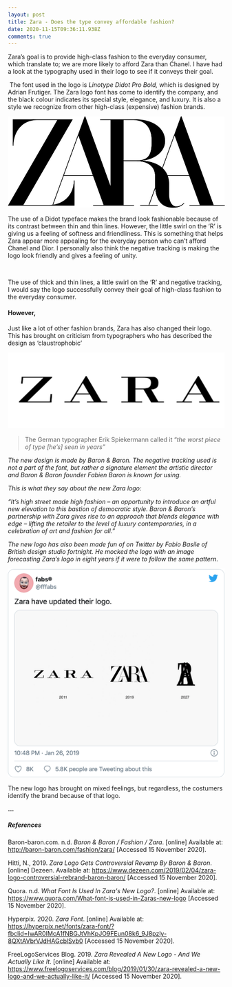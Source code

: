 ```yaml
---
layout: post
title: Zara - Does the type convey affordable fashion?
date: 2020-11-15T09:36:11.938Z
comments: true
---
```

Zara’s goal is to provide high-class fashion to the everyday consumer, which translate to; we are more likely to afford Zara than Chanel. I have had a look at the typography used in their logo to see if it conveys their goal.

 The font used in the logo is *Linotype Didot Pro Bold,* which is designed by Adrian Frutiger. The Zara logo font has come to identify the company, and the black colour indicates its special style, elegance, and luxury. It is also a style we recognize from other high-class (expensive) fashion brands. 

![](../uploads/1000px-zara_logo.svg.png)

The use of a Didot typeface makes the brand look fashionable because of its contrast between thin and thin lines. However, the little swirl on the ‘R’ is giving us a feeling of softness and friendliness. This is something that helps Zara appear more appealing for the everyday person who can’t afford Chanel and Dior. I personally also think the negative tracking is making the logo look friendly and gives a feeling of unity. 

 

The use of thick and thin lines, a little swirl on the ‘R’ and negative tracking, I would say the logo successfully convey their goal of high-class fashion to the everyday consumer. 



#### **However,**

Just like a lot of other fashion brands, Zara has also changed their logo. This has brought on criticism from typographers who has described the design as ‘claustrophobic’

![The old logo](../uploads/skjermbilde-2020-11-15-kl.-10.16.30.png)

> The German typographer Erik Spiekermann called it “*the worst piece of type \[he’s] seen in years”*



*The new design is made by Baron & Baron. The negative tracking used is not a part of the font, but rather a signature element the artistic director and Baron & Baron founder Fabien Baron is known for using.* 

*This is what they say about the new Zara logo:*

*“It’s high street made high fashion – an opportunity to introduce an artful new elevation to this bastion of democratic style. Baron & Baron’s partnership with Zara gives rise to an approach that blends elegance with edge – lifting the retailer to the level of luxury contemporaries, in a celebration of art and fashion for all.”*



*The new logo has also been made fun of on Twitter by Fabio Basile of British design studio fortnight. He mocked the logo with an image forecasting Zara’s logo in eight years if it were to follow the same pattern.*

![](../uploads/skjermbilde-2020-11-15-kl.-10.33.33.png)

The new logo has brought on mixed feelings, but regardless, the costumers identify the brand because of that logo.

**...**

##### **References**

Baron-baron.com. n.d. *Baron & Baron / Fashion / Zara*. \[online] Available at: <http://baron-baron.com/fashion/zara/> \[Accessed 15 November 2020].

Hitti, N., 2019. *Zara Logo Gets Controversial Revamp By Baron & Baron*. \[online] Dezeen. Available at: <https://www.dezeen.com/2019/02/04/zara-logo-controversial-rebrand-baron-baron/> \[Accessed 15 November 2020].

Quora. n.d. *What Font Is Used In Zara's New Logo?*. \[online] Available at: <https://www.quora.com/What-font-is-used-in-Zaras-new-logo> \[Accessed 15 November 2020].

Hyperpix. 2020. *Zara Font*. \[online] Available at: <https://hyperpix.net/fonts/zara-font/?fbclid=IwAR0IMcA1fNBGJtVhKpJO9FEun08k6_9J8pzly-8QXtAVbrVJdHAGcblSvb0> \[Accessed 15 November 2020].

FreeLogoServices Blog. 2019. *Zara Revealed A New Logo - And We Actually Like It*. \[online] Available at: <https://www.freelogoservices.com/blog/2019/01/30/zara-revealed-a-new-logo-and-we-actually-like-it/> \[Accessed 15 November 2020].